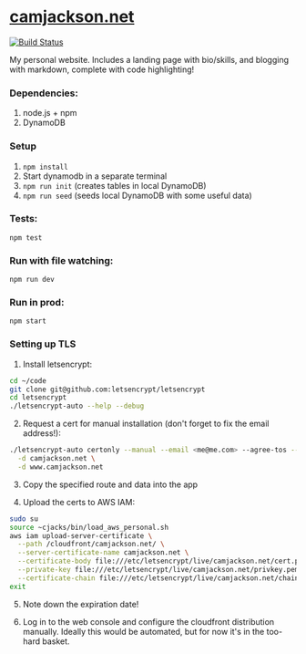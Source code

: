 [camjackson.net](http://camjackson.net)
===========
[![Build Status](https://snap-ci.com/camjackson/camjackson.net/branch/master/build_image)](https://snap-ci.com/camjackson/camjackson.net/branch/master)

My personal website. Includes a landing page with bio/skills, and blogging with markdown, complete with code highlighting!

### Dependencies:

1. node.js + npm
2. DynamoDB

### Setup
1. `npm install`
2. Start dynamodb in a separate terminal
3. `npm run init` (creates tables in local DynamoDB)
4. `npm run seed` (seeds local DynamoDB with some useful data)

### Tests:
`npm test`

### Run with file watching:
`npm run dev`

### Run in prod:
`npm start`

### Setting up TLS

1. Install letsencrypt:
```sh
cd ~/code
git clone git@github.com:letsencrypt/letsencrypt
cd letsencrypt
./letsencrypt-auto --help --debug
```

2. Request a cert for manual installation (don't forget to fix the email address!):
```sh
./letsencrypt-auto certonly --manual --email <me@me.com> --agree-tos --debug \
  -d camjackson.net \
  -d www.camjackson.net
```

3. Copy the specified route and data into the app

4. Upload the certs to AWS IAM:

```sh
sudo su
source ~cjacks/bin/load_aws_personal.sh
aws iam upload-server-certificate \
  --path /cloudfront/camjackson.net/ \
  --server-certificate-name camjackson.net \
  --certificate-body file:///etc/letsencrypt/live/camjackson.net/cert.pem \
  --private-key file:///etc/letsencrypt/live/camjackson.net/privkey.pem \
  --certificate-chain file:///etc/letsencrypt/live/camjackson.net/chain.pem
exit
```

5. Note down the expiration date!

6. Log in to the web console and configure the cloudfront distribution manually.
Ideally this would be automated, but for now it's in the too-hard basket.
